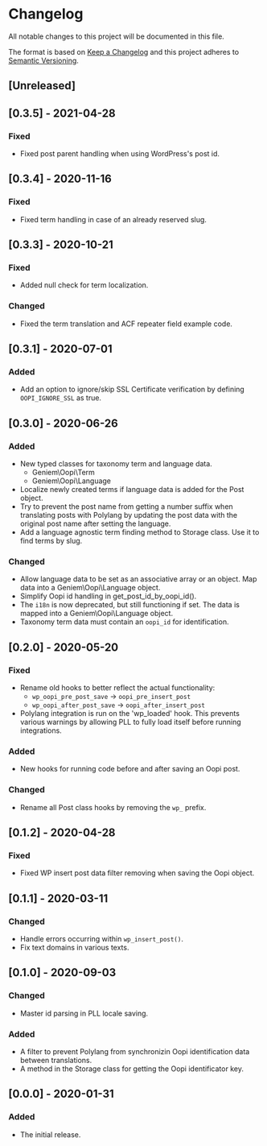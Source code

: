 # Changelog
All notable changes to this project will be documented in this file.

The format is based on [Keep a Changelog](http://keepachangelog.com/en/1.0.0/)
and this project adheres to [Semantic Versioning](http://semver.org/spec/v2.0.0.html).

## [Unreleased]

## [0.3.5] - 2021-04-28

### Fixed
- Fixed post parent handling when using WordPress's post id.

## [0.3.4] - 2020-11-16

### Fixed
- Fixed term handling in case of an already reserved slug.

## [0.3.3] - 2020-10-21

### Fixed
- Added null check for term localization.

### Changed
- Fixed the term translation and ACF repeater field example code.

## [0.3.1] - 2020-07-01

### Added

- Add an option to ignore/skip SSL Certificate verification by defining `OOPI_IGNORE_SSL` as true.

## [0.3.0] - 2020-06-26

### Added
- New typed classes for taxonomy term and language data.
  - Geniem\Oopi\Term
  - Geniem\Oopi\Language
- Localize newly created terms if language data is added for the Post object.
- Try to prevent the post name from getting a number suffix
  when translating posts with Polylang by updating the post data
  with the original post name after setting the language.
- Add a language agnostic term finding method to Storage class. Use it to find terms by slug.

### Changed
- Allow language data to be set as an associative array or an object. Map data into a Geniem\Oopi\Language object.
- Simplify Oopi id handling in get_post_id_by_oopi_id().
- The `i18n` is now deprecated, but still functioning if set. The data is mapped into a Geniem\Oopi\Language object.
- Taxonomy term data must contain an `oopi_id` for identification.

## [0.2.0] - 2020-05-20

### Fixed
- Rename old hooks to better reflect the actual functionality:
    - `wp_oopi_pre_post_save` -> `oopi_pre_insert_post`
    - `wp_oopi_after_post_save` -> `oopi_after_insert_post`
- Polylang integration is run on the 'wp_loaded' hook. This prevents various warnings by allowing PLL to fully load itself before running integrations.

### Added
- New hooks for running code before and after saving an Oopi post.

### Changed
- Rename all Post class hooks by removing the `wp_` prefix.

## [0.1.2] - 2020-04-28

### Fixed
- Fixed WP insert post data filter removing when saving the Oopi object.

## [0.1.1] - 2020-03-11

### Changed
- Handle errors occurring within `wp_insert_post()`.
- Fix text domains in various texts.

## [0.1.0] - 2020-09-03

### Changed
- Master id parsing in PLL locale saving.

### Added
- A filter to prevent Polylang from synchronizin Oopi identification data between translations.
- A method in the Storage class for getting the Oopi identificator key.

## [0.0.0] - 2020-01-31

### Added
- The initial release.
